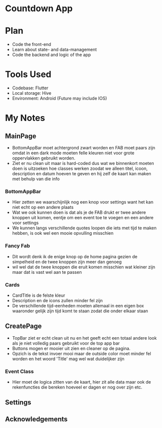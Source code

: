 # Countdown App

# Plan
- Code the front-end
- Learn about state- and data-management
- Code the backend and logic of the app 

# Tools Used
- Codebase: Flutter
- Local storage: Hive
- Environment: Android (Future may include IOS)

# My Notes

## MainPage
- BottomAppBar moet  achtergrond zwart worden en FAB moet paars zijn omdat in een dark mode moeten felle kleuren niet voor grote oppervlakken gebruikt worden.
- Ziet er nu clean uit maar is hard-coded dus wat we binnenkort moeten doen is uitzoeken hoe classes werken zoodat we alleen titel, icoon, description en datum hoeven te geven en hij zelf de kaart kan maken met behulp van die info

### BottomAppBar
- Hier zetten we waarschijnlijk nog een knop voor settings want het kan niet echt op een andere plaats
- Wat we ook kunnen doen is dat als je de FAB drukt er twee andere knoppen uit komen, eentje om een event toe te voegen en een andere voor settings
- We kunnen langs verschillende quotes loopen die iets met tijd te maken hebben, is ook wel een mooie opvulling misschien

### Fancy Fab
- Dit wordt denk ik de enige knop op de home pagina gezien de simpelheid en de twee knoppen zijn meer dan genoeg
- wil wel dat de twee knoppen die eruit komen misschien wat kleiner zijn maar dat is vast wel aan te passen

### Cards
- CardTitle is de felste kleur
- Description en de icons zullen minder fel zijn
- De verschillende tijd-eenheden moeten allemaal in een eigen box waaronder gelijk zijn tijd komt te staan zodat die onder elkaar staan

## CreatePage
- TopBar ziet er echt clean uit nu en het geeft echt een totaal andere look als je niet volledig paars gebruikt voor de top app bar
- Buttons mogen er mooier uit zien en cleaner op de pagina.
- Opzich is de tekst invoer mooi maar de outside color moet minder fel worden en het woord 'Title' mag wel wat duidelijker zijn

### Event Class
- Hier moet de logica zitten van de kaart, hier zit alle data maar ook de rekenfuncties die bereken hoeveel er dagen er nog over zijn etc.

## Settings

## Acknowledgements